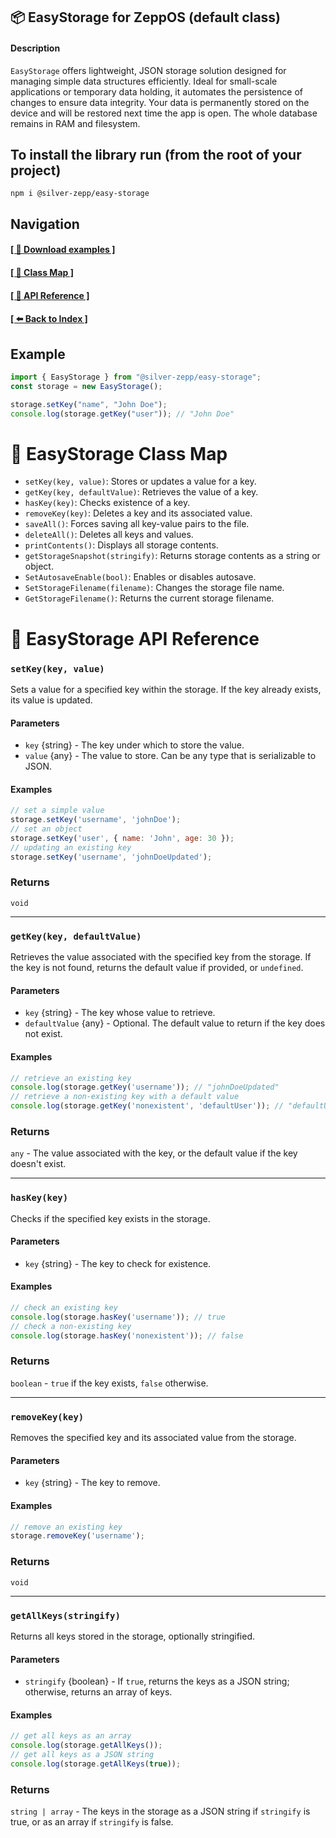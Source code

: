 ## 📦 EasyStorage for ZeppOS (default class)

#### Description
`EasyStorage` offers lightweight, JSON storage solution designed for managing simple data structures efficiently. Ideal for small-scale applications or temporary data holding, it automates the persistence of changes to ensure data integrity. Your data is permanently stored on the device and will be restored next time the app is open. The whole database remains in RAM and filesystem.

## To install the library run (from the root of your project)
`npm i @silver-zepp/easy-storage`

## Navigation
#### [[ 📁 Download examples ]](../example-apps/) 
#### [[ 📐 Class Map ]](#map)
#### [[ 📝 API Reference ]](#apireference)
#### [[ ⬅️ Back to Index ]](../README.md)

## Example
```js
import { EasyStorage } from "@silver-zepp/easy-storage";
const storage = new EasyStorage();

storage.setKey("name", "John Doe");
console.log(storage.getKey("user")); // "John Doe"
```

# 📐 EasyStorage Class Map  <a id="map"></a>
- `setKey(key, value)`: Stores or updates a value for a key.
- `getKey(key, defaultValue)`: Retrieves the value of a key.
- `hasKey(key)`: Checks existence of a key.
- `removeKey(key)`: Deletes a key and its associated value.
- `saveAll()`: Forces saving all key-value pairs to the file.
- `deleteAll()`: Deletes all keys and values.
- `printContents()`: Displays all storage contents.
- `getStorageSnapshot(stringify)`: Returns storage contents as a string or object.
- `SetAutosaveEnable(bool)`: Enables or disables autosave.
- `SetStorageFilename(filename)`: Changes the storage file name.
- `GetStorageFilename()`: Returns the current storage filename.

# 📝 EasyStorage API Reference  <a id="apireference"></a>
### `setKey(key, value)`
Sets a value for a specified key within the storage. If the key already exists, its value is updated.

#### Parameters
- `key` {string} - The key under which to store the value.
- `value` {any} - The value to store. Can be any type that is serializable to JSON.

#### Examples
```js
// set a simple value
storage.setKey('username', 'johnDoe');
// set an object
storage.setKey('user', { name: 'John', age: 30 });
// updating an existing key
storage.setKey('username', 'johnDoeUpdated');
```

### Returns
`void`

---

### `getKey(key, defaultValue)`
Retrieves the value associated with the specified key from the storage. If the key is not found, returns the default value if provided, or `undefined`.

#### Parameters
- `key` {string} - The key whose value to retrieve.
- `defaultValue` {any} - Optional. The default value to return if the key does not exist.

#### Examples
```js
// retrieve an existing key
console.log(storage.getKey('username')); // "johnDoeUpdated"
// retrieve a non-existing key with a default value
console.log(storage.getKey('nonexistent', 'defaultUser')); // "defaultUser"
```

### Returns
`any` - The value associated with the key, or the default value if the key doesn't exist.

---

### `hasKey(key)`
Checks if the specified key exists in the storage.

#### Parameters
- `key` {string} - The key to check for existence.

#### Examples
```js
// check an existing key
console.log(storage.hasKey('username')); // true
// check a non-existing key
console.log(storage.hasKey('nonexistent')); // false
```

### Returns
`boolean` - `true` if the key exists, `false` otherwise.

---

### `removeKey(key)`
Removes the specified key and its associated value from the storage.

#### Parameters
- `key` {string} - The key to remove.

#### Examples
```js
// remove an existing key
storage.removeKey('username');
```

### Returns
`void`

---

### `getAllKeys(stringify)`
Returns all keys stored in the storage, optionally stringified.

#### Parameters
- `stringify` {boolean} - If `true`, returns the keys as a JSON string; otherwise, returns an array of keys.

#### Examples
```js
// get all keys as an array
console.log(storage.getAllKeys());
// get all keys as a JSON string
console.log(storage.getAllKeys(true));
```

### Returns
`string | array` - The keys in the storage as a JSON string if `stringify` is true, or as an array if `stringify` is false.